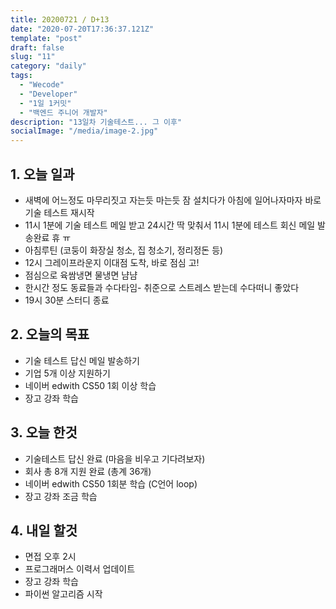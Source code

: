 ```yaml
---
title: 20200721 / D+13
date: "2020-07-20T17:36:37.121Z"
template: "post"
draft: false
slug: "11"
category: "daily"
tags:
  - "Wecode"
  - "Developer"
  - "1일 1커밋"
  - "백엔드 주니어 개발자"
description: "13일차 기술테스트... 그 이후"
socialImage: "/media/image-2.jpg"
---
```


## 1. 오늘 일과

- 새벽에 어느정도 마무리짓고 자는듯 마는듯 잠 설치다가 아침에 일어나자마자 바로 기술 테스트 재시작
- 11시 1분에 기술 테스트 메일 받고 24시간 딱 맞춰서 11시 1분에 테스트 회신 메일 발송완료 휴 ㅠ
- 아침루틴 (코둥이 화장실 청소, 집 청소기, 정리정돈 등)
- 12시 그레이프라운지 이대점 도착, 바로 점심 고!
- 점심으로 육쌈냉면 물냉면 냠냠
- 한시간 정도 동료들과 수다타임- 취준으로 스트레스 받는데 수다떠니 좋았다
- 19시 30분 스터디 종료

## 2. 오늘의 목표

- 기술 테스트 답신 메일 발송하기
- 기업 5개 이상 지원하기
- 네이버 edwith CS50 1회 이상 학습
- 장고 강좌 학습

## 3. 오늘 한것

- 기술테스트 답신 완료 (마음을 비우고 기다려보자)
- 회사 총 8개 지원 완료 (총계 36개)
- 네이버 edwith CS50 1회분 학습 (C언어 loop)
- 장고 강좌 조금 학습

## 4. 내일 할것

- 면접 오후 2시
- 프로그래머스 이력서 업데이트
- 장고 강좌 학습
- 파이썬 알고리즘 시작
